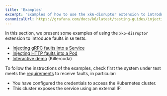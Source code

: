 ```yaml
---
title: 'Examples'
excerpt: 'Examples of how to use the xk6-disruptor extension to introduce faults in k6 tests.'
canonicalUrl: https://grafana.com/docs/k6/latest/testing-guides/injecting-faults-with-xk6-disruptor/examples/
---
```


In this section, we present some examples of using the `xk6-disruptor` extension to introduce faults in `k6` tests.

- [Injecting gRPC faults into a Service](/javascript-api/xk6-disruptor/examples/inject-grpc-faults-into-service)
- [Injecting HTTP faults into a Pod](/javascript-api/xk6-disruptor/examples/inject-http-faults-into-pod)
- [Interactive demo](https://killercoda.com/grafana-xk6-disruptor/scenario/killercoda) (Killercoda)

To follow the instructions of the examples, check first the system under test meets the [requirements](/javascript-api/xk6-disruptor/get-started/requirements/) to receive faults, in particular:
- You have configured the credentials to access the Kubernetes cluster. 
- This cluster exposes the service using an external IP.

